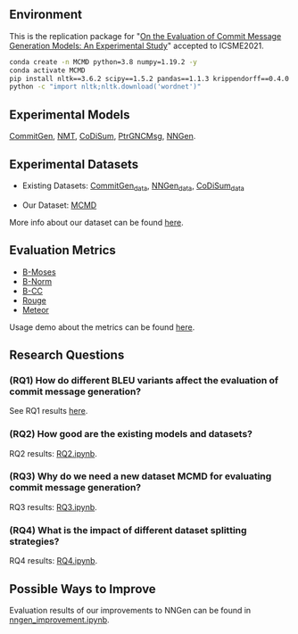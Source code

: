 ## Environment

This is the replication package for "[On the Evaluation of Commit Message Generation Models: An Experimental Study](https://arxiv.org/abs/2107.05373)" accepted to ICSME2021.


```sh
conda create -n MCMD python=3.8 numpy=1.19.2 -y
conda activate MCMD
pip install nltk==3.6.2 scipy==1.5.2 pandas==1.1.3 krippendorff==0.4.0 scikit-learn==0.24.1 sumeval==0.2.2
python -c "import nltk;nltk.download('wordnet')"
```

## Experimental Models

[CommitGen][CommitGen], [NMT][NMT], [CoDiSum][CoDiSum], [PtrGNCMsg][PtrGNCMsg], [NNGen][NNGen].


## Experimental Datasets

- Existing Datasets: [CommitGen<sub>data</sub>][CommitGen_data], [NNGen<sub>data</sub>][NNGen_data], [CoDiSum<sub>data</sub>][CoDiSum_data]

- Our Dataset: [MCMD][MCMD]

More info about our dataset can be found [here](dataset/ReadMe.md).

## Evaluation Metrics

- [B-Moses](metrics/B-Moses.perl)
- [B-Norm](metrics/B-Norm.py)
- [B-CC](metrics/B-CC.py)
- [Rouge](metrics/Rouge.py)
- [Meteor](metrics/Meteor.py)

Usage demo about the metrics can be found [here](metrics/ReadMe.md).


## Research Questions

### (RQ1) How do different BLEU variants affect the evaluation of commit message generation?


See RQ1 results [here](human_evaluation/ReadMe.md).


### (RQ2) How good are the existing models and datasets?

RQ2 results: [RQ2.ipynb](research_questions/RQ2.ipynb).


### (RQ3) Why do we need a new dataset MCMD for evaluating commit message generation?

RQ3 results: [RQ3.ipynb](research_questions/RQ3.ipynb).


### (RQ4) What is the impact of different dataset splitting strategies?

RQ4 results: [RQ4.ipynb](research_questions/RQ4.ipynb).


## Possible Ways to Improve

Evaluation results of our improvements to NNGen can be found in [nngen_improvement.ipynb](discussion/nngen_improvement.ipynb).


[CommitGen]: https://sjiang1.github.io/commitgen/ "S. Jiang, A. Armaly, and C. McMillan, “Automatically generating commit messages from diffs using neural machine translation,” in ASE, 2017."

[NMT]: https://github.com/epochx/commitgen "P. Loyola, E. Marrese-Taylor, and Y. Matsuo, “A neural architecture for generating natural language descriptions from source code changes,” in ACL. Association for Computational Linguistics, 2017, pp. 287–292."

[CoDiSum]: https://github.com/SoftWiser-group/CoDiSum "S. Xu, Y. Yao, F. Xu, T. Gu, H. Tong, and J. Lu, “Commit message generation for source code changes,” in IJCAI. ijcai.org, 2019, pp. 3975–3981."

[PtrGNCMsg]: https://zenodo.org/record/2542706#.XECK8C277BJ "Q. Liu, Z. Liu, H. Zhu, H. Fan, B. Du, and Y. Qian, “Generating commit messages from diffs using pointer-generator network,” in MSR. IEEE / ACM, 2019, pp. 299–309."

[NNGen]: https://github.com/Tbabm/nngen "Z. Liu, X. Xia, A. E. Hassan, D. Lo, Z. Xing, and X. Wang, “Neuralmachine-translation-based commit message generation: how far are we?” in ASE. ACM, 2018, pp. 373–384."

[CommitGen_data]: https://dl.boxcloud.com/zip_download/zip_download?ProgressReportingKey=0199BB09C96974426BFE1A61F051C6D3&d=43152170708&ZipFileName=NMT_DataSet.zip&Timestamp=1620278305&SharedLink=https%3A%2F%2Fnotredame.box.com%2Fs%2Fwghwpw46x41nu6iulm6qi8j42finuxni&HMAC2=4ae81054b14a58386038b28bd5d03083f3db5f124f03cf44e73f3c02ae7a3496 "CommitGen_data download link"

[NNGen_data]: https://github.com/Tbabm/nngen/tree/master/data "NNGen_data download link"

[CoDiSum_data]: https://github.com/SoftWiser-group/CoDiSum/blob/master/data4CopynetV3.zip "CoDiSum_data download link"

[MCMD]: https://doi.org/10.5281/zenodo.5025758 "Multi-programming-language Commit Message Dataset"

